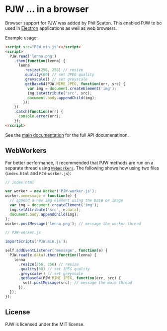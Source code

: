 # PJW ... in a browser

Browser support for PJW was added by Phil Seaton. This enabled PJW to be used in [Electron](http://electron.atom.io/) applications as well as web browsers.

Example usage:

```html
<script src="PJW.min.js"></script>
<script>
  PJW.read('lenna.png')
    .then(function(lenna) {
      lenna
        .resize(256, 256) // resize
        .quality(60) // set JPEG quality
        .greyscale() // set greyscale
        .getBase64(PJW.MIME_JPEG, function(err, src) {
          var img = document.createElement('img');
          img.setAttribute('src', src);
          document.body.appendChild(img);
        });
    })
    .catch(function(err) {
      console.error(err);
    });
</script>
```

See the [main documentation](https://github.com/hellokellyworld/purejswatermark) for the full API documenatinon.

## WebWorkers

For better performance, it recommended that PJW methods are run on a separate thread using [`WebWorkers`](https://developer.mozilla.org/en-US/docs/Web/API/Web_Workers_API/Using_web_workers). The following shows how using two files (`index.html` and `PJW-worker.js`):

```js
// index.html

var worker = new Worker('PJW-worker.js');
worker.onmessage = function(e) {
  // append a new img element using the base 64 image
  var img = document.createElement('img');
  img.setAttribute('src', e.data);
  document.body.appendChild(img);
};
worker.postMessage('lenna.png'); // message the worker thread
```

```js
// PJW-worker.js

importScripts('PJW.min.js');

self.addEventListener('message', function(e) {
  PJW.read(e.data).then(function(lenna) {
    lenna
      .resize(256, 256) // resize
      .quality(60) // set JPEG quality
      .greyscale() // set greyscale
      .getBase64(PJW.MIME_JPEG, function(err, src) {
        self.postMessage(src); // message the main thread
      });
  });
});
```

## License

PJW is licensed under the MIT license.
